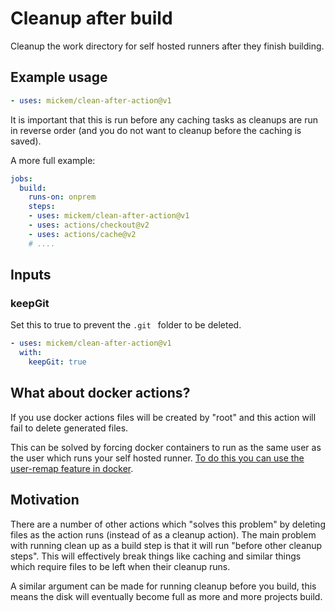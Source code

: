 # Cleanup after build

Cleanup the work directory for self hosted runners after they finish building.

## Example usage

```yaml
- uses: mickem/clean-after-action@v1
```

It is important that this is run before any caching tasks as cleanups are run in reverse order (and you do not want to cleanup before the caching is saved).

A more full example:
```yaml
jobs:
  build:
    runs-on: onprem
    steps:
    - uses: mickem/clean-after-action@v1
    - uses: actions/checkout@v2
    - uses: actions/cache@v2
    # ....
```
## Inputs

### keepGit

Set this to true to prevent the `.git ` folder to be deleted.

```yaml
- uses: mickem/clean-after-action@v1
  with:
    keepGit: true
```

## What about docker actions?

If you use docker actions files will be created by "root" and this action will fail to delete generated files.

This can be solved by forcing docker containers to run as the same user as the user which runs your self hosted runner.
[To do this you can use the user-remap feature in docker](https://docs.docker.com/engine/security/userns-remap/).

## Motivation

There are a number of other actions which "solves this problem" by deleting files as the action runs (instead of as a cleanup action).
The main problem with running clean up as a build step is that it will run "before other cleanup steps".
This will effectively break things like caching and similar things which require files to be left when their cleanup runs.

A similar argument can be made for running cleanup before you build, this means the disk will eventually become full as more and more projects build.
  
